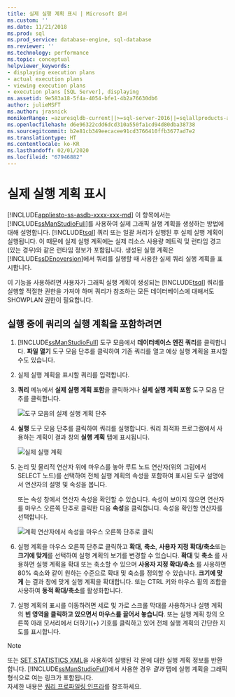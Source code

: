 ```yaml
---
title: 실제 실행 계획 표시 | Microsoft 문서
ms.custom: ''
ms.date: 11/21/2018
ms.prod: sql
ms.prod_service: database-engine, sql-database
ms.reviewer: ''
ms.technology: performance
ms.topic: conceptual
helpviewer_keywords:
- displaying execution plans
- actual execution plans
- viewing execution plans
- execution plans [SQL Server], displaying
ms.assetid: 9e583a18-5f4a-4054-bfe1-4b2a76630db6
author: julieMSFT
ms.author: jrasnick
monikerRange: =azuresqldb-current||>=sql-server-2016||=sqlallproducts-allversions||>=sql-server-linux-2017||=azuresqldb-mi-current
ms.openlocfilehash: d6e96322cdd6dcd310a550fa1cd94d80dba38738
ms.sourcegitcommit: b2e81cb349eecacee91cd3766410ffb3677ad7e2
ms.translationtype: HT
ms.contentlocale: ko-KR
ms.lasthandoff: 02/01/2020
ms.locfileid: "67946882"
---
```

# <a name="display-an-actual-execution-plan"></a>실제 실행 계획 표시
[!INCLUDE[appliesto-ss-asdb-xxxx-xxx-md](../../includes/appliesto-ss-asdb-xxxx-xxx-md.md)]
  이 항목에서는 [!INCLUDE[ssManStudioFull](../../includes/ssmanstudiofull-md.md)]를 사용하여 실제 그래픽 실행 계획을 생성하는 방법에 대해 설명합니다. [!INCLUDE[tsql](../../includes/tsql-md.md)] 쿼리 또는 일괄 처리가 실행된 후 실제 실행 계획이 실행됩니다. 이 때문에 실제 실행 계획에는 실제 리소스 사용량 메트릭 및 런타임 경고(있는 경우)와 같은 런타임 정보가 포함됩니다. 생성된 실행 계획은 [!INCLUDE[ssDEnoversion](../../includes/ssdenoversion-md.md)]에서 쿼리를 실행할 때 사용한 실제 쿼리 실행 계획을 표시합니다.  
  
 이 기능을 사용하려면 사용자가 그래픽 실행 계획이 생성되는 [!INCLUDE[tsql](../../includes/tsql-md.md)] 쿼리를 실행할 적절한 권한을 가져야 하며 쿼리가 참조하는 모든 데이터베이스에 대해서도 SHOWPLAN 권한이 필요합니다.  
  
## <a name="to-include-an-execution-plan-for-a-query-during-execution"></a>실행 중에 쿼리의 실행 계획을 포함하려면  
  
1.  [!INCLUDE[ssManStudioFull](../../includes/ssmanstudiofull-md.md)] 도구 모음에서 **데이터베이스 엔진 쿼리**를 클릭합니다. **파일 열기** 도구 모음 단추를 클릭하여 기존 쿼리를 열고 예상 실행 계획을 표시할 수도 있습니다. 
  
2.  실제 실행 계획을 표시할 쿼리를 입력합니다.  
  
3.  **쿼리** 메뉴에서 **실제 실행 계획 포함**을 클릭하거나 **실제 실행 계획 포함** 도구 모음 단추를 클릭합니다.

    ![도구 모음의 실제 실행 계획 단추](../../relational-databases/performance/media/actualexecplantoolbar.png "도구 모음의 실제 실행 계획 단추")   
  
4.  **실행** 도구 모음 단추를 클릭하여 쿼리를 실행합니다. 쿼리 최적화 프로그램에서 사용하는 계획이 결과 창의 **실행 계획** 탭에 표시됩니다. 

    ![실제 실행 계획](../../relational-databases/performance/media/actualexecplan.png "실제 실행 계획")   

5.  논리 및 물리적 연산자 위에 마우스를 놓아 루트 노드 연산자(위의 그림에서 SELECT 노드)를 선택하여 전체 실행 계획의 속성을 포함하여 표시된 도구 설명에서 연산자의 설명 및 속성을 봅니다.   
  
    또는 속성 창에서 연산자 속성을 확인할 수 있습니다. 속성이 보이지 않으면 연산자를 마우스 오른쪽 단추로 클릭한 다음 **속성**을 클릭합니다. 속성을 확인할 연산자를 선택합니다.  

    ![계획 연산자에서 속성을 마우스 오른쪽 단추로 클릭](../../relational-databases/performance/media/planproperties.png "계획 연산자에서 속성을 마우스 오른쪽 단추로 클릭")    
  
6.  실행 계획을 마우스 오른쪽 단추로 클릭하고 **확대**, **축소**, **사용자 지정 확대/축소**또는 **크기에 맞게**를 선택하여 실행 계획의 보기를 변경할 수 있습니다. **확대** 및 **축소** 를 사용하면 실행 계획을 확대 또는 축소할 수 있으며 **사용자 지정 확대/축소** 를 사용하면 80% 축소와 같이 원하는 수준으로 확대 및 축소를 정의할 수 있습니다. **크기에 맞게** 는 결과 창에 맞게 실행 계획을 확대합니다. 또는 CTRL 키와 마우스 휠의 조합을 사용하여 **동적 확대/축소**를 활성화합니다.  

7.  실행 계획의 표시를 이동하려면 세로 및 가로 스크롤 막대를 사용하거나 실행 계획의 **빈 영역을 클릭하고 있으면서** **마우스를 끌어서 놓습니다**. 또는 실행 계획 창의 오른쪽 아래 모서리에서 더하기(+) 기호를 클릭하고 있어 전체 실행 계획의 간단한 지도를 표시합니다.

> [!NOTE] 
> 또는 [SET STATISTICS XML](../../t-sql/statements/set-statistics-xml-transact-sql.md)을 사용하여 실행된 각 문에 대한 실행 계획 정보를 반환합니다. [!INCLUDE[ssManStudioFull](../../includes/ssmanstudiofull-md.md)]에서 사용한 경우 *결과* 탭에 실행 계획을 그래픽 형식으로 여는 링크가 포함됩니다.   
> 자세한 내용은 [쿼리 프로파일링 인프라](../../relational-databases/performance/query-profiling-infrastructure.md)를 참조하세요.
